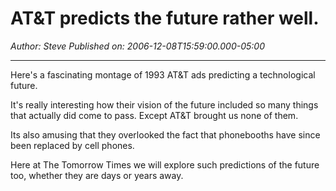# AT&T predicts the future rather well.

*Author: Steve*
*Published on: 2006-12-08T15:59:00.000-05:00*

---

Here's a fascinating montage of 1993 AT&T ads predicting a technological future. 

  
  
It's really interesting how their vision of the future included so many things that actually did come to pass. Except AT&T brought us none of them. 

Its also amusing that they overlooked the fact that phonebooths have since been replaced by cell phones.

Here at The Tomorrow Times we will explore such predictions of the future too, whether they are days or years away.